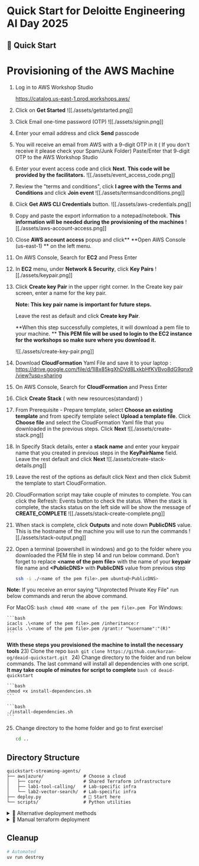 # Quick Start for Deloitte Engineering AI Day 2025

## 🚀 Quick Start
# Provisioning of the AWS Machine

1) Log in to AWS Workshop Studio

	https://catalog.us-east-1.prod.workshops.aws/


2) Click on **Get Started**
	![[./assets/getstarted.png]]

3) Click Email one-time password (OTP)
	![[./assets/signin.png]]
4) Enter your email address and click **Send** passcode
5) You will receive an email from AWS with a 9-digit OTP in it ( If you don't receive it please check your Spam/Junk Folder)
	Paste/Enter that 9-digit OTP to the AWS Workshop Studio
6) Enter your event access code and click **Next**.
	**This code will be provided by the facilitators.**
	![[./assets/event_access_code.png]]

7) Review the "terms and conditions", click **I agree with the Terms and Conditions** and click **Join event** 
	![[./assets/termsandconditions.png]]
8) Ciick **Get AWS CLI Credentials** button.
	![[./assets/aws-credentials.png]]
9) Copy and paste the export information to a notepad/notebook.
	**This information will be needed during the provisioning of the machines**
	![[./assets/aws-account-access.png]]
10) Close **AWS account access** popup and click** **Open AWS Console (us-east-1) ** on the left menu.
11) On AWS Console, Search for **EC2** and Press Enter
12) In **EC2** menu, under **Network & Security**, click **Key Pairs**
	![[./assets/keypair.png]]
13) Click **Create key Pair** in the upper right corner. In the Create key pair screen, enter a name for the key pair.
    
	 **Note:  This key pair name is important for future steps.** 
     
    Leave the rest as default and click **Create key Pair**. 
    
    **When this step successfully completes, it will download a pem file to your machine. ** 
    **This PEM file will be used to login to the EC2 instance for the workshops so make sure where you download it.**

	![[./assets/create-key-pair.png]]
14) Download **CloudFormation** Yaml File and save it to your laptop : https://drive.google.com/file/d/1I8x85kgXhDVd8LxkbHfKVBvo8dG9qnx9/view?usp=sharing
15) On AWS Console, Search for **CloudFormation** and Press Enter
16) Click **Create Stack** ( with new resources(standard) )
17) From Prerequisite - Prepare template, select **Choose an existing template** and from specify template select **Upload a template file**.
	Click **Choose file** and select the CloudFormation Yaml file that you downloaded in the previous steps. Click **Next**
	![[./assets/create-stack.png]]
18) In Specify Stack details, enter a **stack name** and enter your keypair name that you created in previous steps in the **KeyPairName** field. Leave the rest default and click **Next**
    ![[./assets/create-stack-details.png]]

19) Leave the rest of the options as default click Next and then click Submit the template to start CloudFormation.
20) CloudFormation script may take couple of minutes to complete. You can click the Refresh: Events button to check the status. When the stack is complete, the stacks status on the left side will be show the message of **CREATE_COMPLETE**
	![[./assets/stack-create-complete.png]]
21) When stack is complete, click **Outputs** and note down **PublicDNS** value. 
	This is the hostname of the machine you will use to run the commands
	![[./assets/stack-output.png]]

22) Open a terminal (powershell in windows) and go to the folder where you downloaded the PEM file in step 14 and run below command. Don't forget to replace **\<name of the pem file\>** with the name of your **keypair** file name and **\<PublicDNS\>** with **PublicDNS** value from previous step
	```bash
	ssh -i ./<name of the pem file>.pem ubuntu@<PublicDNS>
	```

**Note:**  If you receive an error saying "Unprotected Private Key File" run below commands and rerun the above command. 

For MacOS:
	```bash
	chmod 400 <name of the pem file>.pem
	```
For Windows:

	```bash
	icacls .\<name of the pem file>.pem /inheritance:r
	icacls .\<name of the pem file>.pem /grant:r "%username":"(R)"
	```

**With these steps you provisioned the machine to install the necessary tools**
23) Clone the repo
	```bash
	git clone https://github.com/korzan-og/deaid-quickstart.git
	```
24) Change directory to the folder and run below commands. The last command will install all dependencies with one script.
	**It may take couple of minutes for script to complete**
	```bash
	cd deaid-quickstart
	```
	
	```bash
	chmod +x install-dependencies.sh
	```

	```bash
	./install-dependencies.sh
	```
25) Change directory to the home folder and go to first exercise!
	```bash
	cd ..
	```

## Directory Structure

```
quickstart-streaming-agents/
├── aws|azure/               # Choose a cloud
│   ├── core/                # Shared Terraform infrastructure
│   ├── lab1-tool-calling/   # Lab-specific infra
│   └── lab2-vector-search/  # Lab-specific infra
├── deploy.py                # 🚀 Start here
└── scripts/                 # Python utilities
```

<details>
<summary>🔄 Alternative deployment methods</summary>

**Traditional Python:**
```bash
pip install -e . && python deploy.py
```

</details>

<details>
<summary>🔧 Manual terraform deployment</summary>

### Prerequisites
- All tools installed and authenticated
- Confluent Cloud API keys (Cloud Resource Management keys with EnvironmentAdmin role)

### Deploy
```bash
cd aws/  # or azure/
cd core/
terraform init && terraform apply --auto-approve
cd ../lab1-tool-calling/  # or lab2-vector-search
terraform init && terraform apply --auto-approve
```

### Required terraform.tfvars
```hcl
prefix = "streaming-agents"
cloud_provider = "aws"  # or "azure"
cloud_region = "your-region"  # must be a region supported by MongoDB free tier, otherwise Lab2 deployment will not succeed
confluent_cloud_api_key = "your-key"
confluent_cloud_api_secret = "your-secret"
ZAPIER_SSE_ENDPOINT = "https://mcp.zapier.com/api/mcp/s/your-key/sse"  # Lab1
MONGODB_CONNECTION_STRING = "mongodb+srv://cluster0.abc.mongodb.net"  # Lab2
mongodb_username = "your-db-user"  # Lab2
mongodb_password = "your-db-pass"  # Lab2
```

### Tear down
```bash
cd aws/lab1-tool-calling && terraform destroy --auto-approve
cd ../core && terraform destroy --auto-approve
```
</details>

## Cleanup
```bash
# Automated
uv run destroy
```